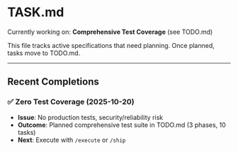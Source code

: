 # TASK.md

Currently working on: **Comprehensive Test Coverage** (see TODO.md)

This file tracks active specifications that need planning. Once planned, tasks move to TODO.md.

---

## Recent Completions

### ✅ Zero Test Coverage (2025-10-20)

- **Issue**: No production tests, security/reliability risk
- **Outcome**: Planned comprehensive test suite in TODO.md (3 phases, 10 tasks)
- **Next**: Execute with `/execute` or `/ship`
